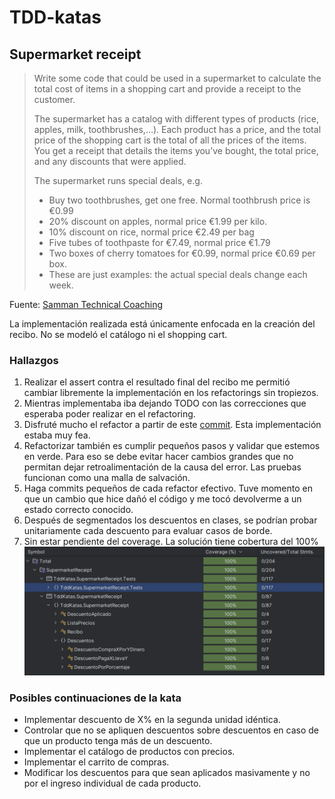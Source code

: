 # TDD-katas

## Supermarket receipt

>Write some code that could be used in a supermarket to calculate the total cost of items in a shopping cart and provide a receipt to the customer.
>
>The supermarket has a catalog with different types of products (rice, apples, milk, toothbrushes,…). Each product has a price, and the total price of the shopping cart is the total of all the prices of the items. You get a receipt that details the items you’ve bought, the total price, and any discounts that were applied.
>
>The supermarket runs special deals, e.g.
>
>- Buy two toothbrushes, get one free. Normal toothbrush price is €0.99
>- 20% discount on apples, normal price €1.99 per kilo.
>- 10% discount on rice, normal price €2.49 per bag
>- Five tubes of toothpaste for €7.49, normal price €1.79
>- Two boxes of cherry tomatoes for €0.99, normal price €0.69 per box.
>- These are just examples: the actual special deals change each week.

Fuente: [Samman Technical Coaching](https://sammancoaching.org/kata_descriptions/supermarket_receipt.html)

La implementación realizada está únicamente enfocada en la creación del recibo. No se modeló el catálogo ni el shopping cart.

### Hallazgos

1. Realizar el assert contra el resultado final del recibo me permitió cambiar libremente la implementación en los refactorings sin tropiezos.
2. Mientras implementaba iba dejando TODO con las correcciones que esperaba poder realizar en el refactoring.
3. Disfruté mucho el refactor a partir de este [commit](https://github.com/augusto-romero-arango/TDD-katas/tree/4e932c22e23e173d1a02e598fcb6cdbcbb5cfcfe). Esta implementación estaba muy fea.
4. Refactorizar también es cumplir pequeños pasos y validar que estemos en verde. Para eso se debe evitar hacer cambios grandes que no permitan dejar retroalimentación de la causa del error. Las pruebas funcionan como una malla de salvación.
5. Haga commits pequeños de cada refactor efectivo. Tuve momento en que un cambio que hice dañó el código y me tocó devolverme a un estado correcto conocido.
6. Después de segmentados los descuentos en clases, se podrían probar unitariamente cada descuento para evaluar casos de borde.
7. Sin estar pendiente del coverage. La solución tiene cobertura del 100% ![Code coverage](Assets/img/code-coverage-supermarket-receipt.png)

### Posibles continuaciones de la kata

- Implementar descuento de X% en la segunda unidad idéntica.
- Controlar que no se apliquen descuentos sobre descuentos en caso de que un producto tenga más de un descuento.
- Implementar el catálogo de productos con precios.
- Implementar el carrito de compras.
- Modificar los descuentos para que sean aplicados masivamente y no por el ingreso individual de cada producto.


